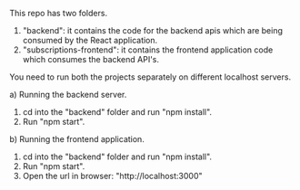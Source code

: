 This repo has two folders.
1. "backend": it contains the code for the backend apis which are being consumed by the React application.
2. "subscriptions-frontend": it contains the frontend application code which consumes the backend API's.

You need to run both the projects separately on different localhost servers.

a) Running the backend server.
   1. cd into the "backend" folder and run "npm install".
   2. Run "npm start".
   
b) Running the frontend application.
   1. cd into the "backend" folder and run "npm install".
   2. Run "npm start".
   3. Open the url in browser: "http://localhost:3000"
